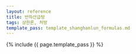 ```yaml
---
layout: reference
title: 반하산급탕
tags: 상한론, 처방
template_pass: template_shanghanlun_formulas.md
---
```



{% include {{ page.template_pass }} %}